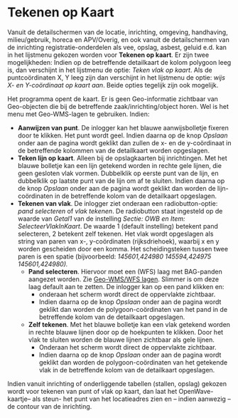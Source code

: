 # Tekenen op Kaart

Vanuit de detailschermen van de locatie, inrichting, omgeving, handhaving, milieu/gebruik, horeca en APV/Overig, en ook vanuit de detailschermen van de inrichting registratie-onderdelen als vee, opslag, asbest, geluid e.d. kan in het lijstmenu gekozen worden voor **Tekenen op kaart**.
Er zijn twee mogelijkheden: Indien op de betreffende detailkaart de kolom polygoon leeg is, dan verschijnt in het lijstmenu de optie: _Teken vlak op kaart_. Als de puntcoördinaten X, Y leeg zijn dan verschijnt in het lijstmenu de optie: _wijs X- en Y-coördinaat op kaart aan_. Beide opties tegelijk zijn ook mogelijk.

Het programma opent de kaart. Er is geen Geo-informatie zichtbaar van Geo-objecten die bij de betreffende zaak/inrichting/object horen. Wel is het menu met Geo-WMS-lagen te gebruiken. Indien:

- **Aanwijzen van punt**. De inlogger kan het blauwe aanwijsbolletje fixeren door te klikken. Het punt wordt geel. Indien daarna op de knop _Opslaan_ onder aan de pagina wordt geklikt dan zullen de x- en de y-coördinaat in de betreffende kolommen van de detailkaart worden opgeslagen.
- **Teken lijn op kaart**. Alleen bij de opslagkaarten bij inrichtingen. Met het blauwe bolletje kan een lijn getekend worden in rechte gele lijnen, die geen gesloten vlak vormen. Dubbelklik op eerste punt van de lijn, en dubbelklik op laatste punt van de lijn om af te sluiten. Indien daarna op de knop _Opslaan_ onder aan de pagina wordt geklikt dan worden de lijn-coördinaten in de betreffende kolom van de detailkaart opgeslagen.
- **Tekenen van vlak**. De inlogger ziet onderaan een radiobutton-optie: _pand selecteren_ of _vlak tekenen_. De radiobutton staat ingesteld op de waarde van _Getal1_ van de instelling _Sectie: OWB en Item: SelecteerVlakInKaart_. De waarde 1 (default instelling) betekent pand selecteren, 2 betekent zelf tekenen. Het vlak wordt opgeslagen als string van paren van x-, y-coördinaten (rijksdriehoek), waarbij x en y worden gescheiden door een komma. Het scheidingsteken tussen twee paren is een spatie (bijvoorbeeld: _145601,424980 145594,424975 145601,424980)._
  - **Pand selecteren**. Hiervoor moet een (WFS) laag met BAG-panden aangezet worden. Zie [Geo-WMS/WFS lagen](/docs/instellen_inrichten/geowms-lagen.md). Slimmer is om deze laag default aan te zetten. De inlogger kan op een pand klikken en:
    - onderaan het scherm wordt direct de oppervlakte zichtbaar.
    - Indien daarna op de knop _Opslaan_ onder aan de pagina wordt geklikt dan worden de polygoon-coördinaten van het pand in de betreffende kolom van de detailkaart opgeslagen.
  - **Zelf tekenen**. Met het blauwe bolletje kan een vlak getekend worden in rechte blauwe lijnen door op de hoekpunten te klikken. Door het vlak te sluiten worden de blauwe lijnen zichtbaar als gele lijnen.
    - Onderaan het scherm wordt direct de oppervlakte zichtbaar.
    - Indien daarna op de knop _Opslaan_ onder aan de pagina wordt geklikt dan worden de polygoon-coördinaten van het getekende vlak in de betreffende kolom van de detailkaart opgeslagen.

Indien vanuit inrichting of onderliggende tabellen (stallen, opslag) gekozen wordt voor tekenen van punt of vlak op
kaart, dan laat het OpenWave-kaartje– als steun- het punt van het locatieadres zien en – indien aanwezig – de contour van de inrichting.
